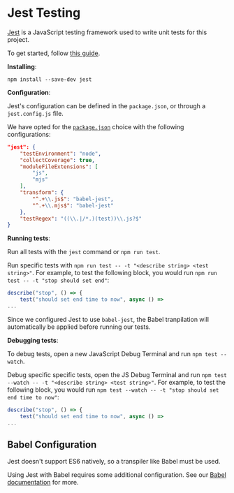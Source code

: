 # Jest Testing

[Jest](https://jestjs.io/) is a JavaScript testing framework used to write unit tests for this project.

To get started, follow [this guide](https://jestjs.io/docs/getting-started).

**Installing**:

```cli
npm install --save-dev jest
```

**Configuration**:

Jest's configuration can be defined in the `package.json`, or through a `jest.config.js` file.

We have opted for the [`package.json`](../package.json) choice with the following configurations:

```json
"jest": {
    "testEnvironment": "node",
    "collectCoverage": true,
    "moduleFileExtensions": [
        "js",
        "mjs"
    ],
    "transform": {
        "^.+\\.js$": "babel-jest",
        "^.+\\.mjs$": "babel-jest"
    },
    "testRegex": "((\\.|/*.)(test))\\.js?$"
}
```

**Running tests**:

Run all tests with the `jest` command or `npm run test`.

Run specific tests with `npm run test -- -t "<describe string> <test string>"`. For example, to test the following block, you would run `npm run test -- -t "stop should set end"`:

```js
describe("stop", () => {
    test("should set end time to now", async () =>
...
```

Since we configured Jest to use `babel-jest`, the Babel tranpilation will automatically be applied before running our tests.

**Debugging tests**:

To debug tests, open a new JavaScript Debug Terminal and run `npm test --watch`.

Debug specific specific tests, open the JS Debug Terminal and run `npm test --watch -- -t "<describe string> <test string>"`. For example, to test the following block, you would run `npm test --watch -- -t "stop should set end time to now"`:

```js
describe("stop", () => {
    test("should set end time to now", async () =>
...
```

## Babel Configuration

Jest doesn't support ES6 natively, so a transpiler like Babel must be used.

Using Jest with Babel requires some additional configuration. See our [Babel documentation](./babel.md) for more.

